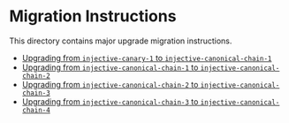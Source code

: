 # Migration Instructions

This directory contains major upgrade migration instructions.

- [Upgrading from `injective-canary-1` to `injective-canonical-chain-1`](injective-canonical-chain.md)
- [Upgrading from `injective-canonical-chain-1` to `injective-canonical-chain-2`](injective-canonical-chain-2.md)
- [Upgrading from `injective-canonical-chain-2` to `injective-canonical-chain-3`](injective-canonical-chain-3.md)
- [Upgrading from `injective-canonical-chain-3` to `injective-canonical-chain-4`](injective-canonical-chain-4.md)
